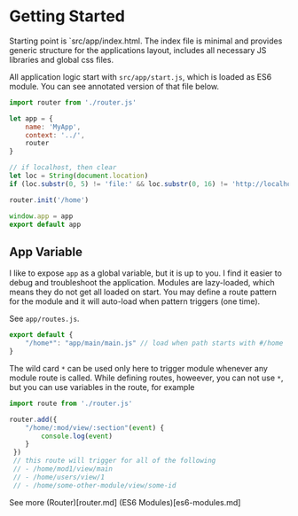 # Getting Started

Starting point is `src/app/index.html. The index file is minimal and provides generic structure for the applications layout, includes all necessary JS libraries and global css files.

All application logic start with `src/app/start.js`, which is loaded as ES6 module. You can see annotated version of that file below.

```js
import router from './router.js'

let app = {
    name: 'MyApp',
    context: '../',
    router
}

// if localhost, then clear
let loc = String(document.location)
if (loc.substr(0, 5) != 'file:' && loc.substr(0, 16) != 'http://localhost') app.context = ''

router.init('/home')

window.app = app
export default app
```

## App Variable

I like to expose `app` as a global variable, but it is up to you. I find it easier to debug and troubleshoot the application. Modules are lazy-loaded, which means they do not get all loaded on start. You may define a route pattern for the module and it will auto-load when pattern triggers (one time).

See `app/routes.js`.
```js
export default {
    "/home*": "app/main/main.js" // load when path starts with #/home
}
````

The wild card `*` can be used only here to trigger module whenever any module route is called. While defining routes, howeever, you can not use `*`, but you can use variables in the route, for example
```js
import route from './router.js'

router.add({
    "/home/:mod/view/:section"(event) {
        console.log(event)
    }
 })
 // this route will trigger for all of the following
 // - /home/mod1/view/main
 // - /home/users/view/1
 // - /home/some-other-module/view/some-id
```

See more
(Router)[router.md]
(ES6 Modules)[es6-modules.md]
